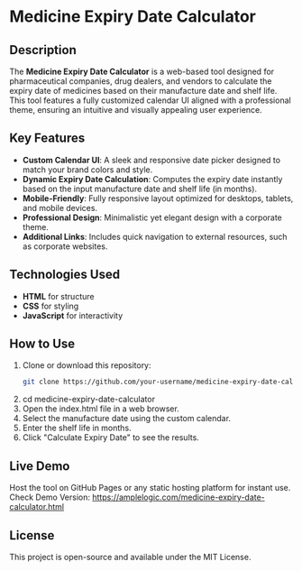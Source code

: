 # Medicine Expiry Date Calculator

## Description
The **Medicine Expiry Date Calculator** is a web-based tool designed for pharmaceutical companies, drug dealers, and vendors to calculate the expiry date of medicines based on their manufacture date and shelf life. This tool features a fully customized calendar UI aligned with a professional theme, ensuring an intuitive and visually appealing user experience.

## Key Features
- **Custom Calendar UI**: A sleek and responsive date picker designed to match your brand colors and style.
- **Dynamic Expiry Date Calculation**: Computes the expiry date instantly based on the input manufacture date and shelf life (in months).
- **Mobile-Friendly**: Fully responsive layout optimized for desktops, tablets, and mobile devices.
- **Professional Design**: Minimalistic yet elegant design with a corporate theme.
- **Additional Links**: Includes quick navigation to external resources, such as corporate websites.

## Technologies Used
- **HTML** for structure  
- **CSS** for styling  
- **JavaScript** for interactivity  

## How to Use
1. Clone or download this repository:
   ```bash
   git clone https://github.com/your-username/medicine-expiry-date-calculator.git

2. cd medicine-expiry-date-calculator
3. Open the index.html file in a web browser.
4. Select the manufacture date using the custom calendar.
5. Enter the shelf life in months.
6. Click "Calculate Expiry Date" to see the results.

## Live Demo
Host the tool on GitHub Pages or any static hosting platform for instant use.
Check Demo Version: https://amplelogic.com/medicine-expiry-date-calculator.html

## License
This project is open-source and available under the MIT License.
